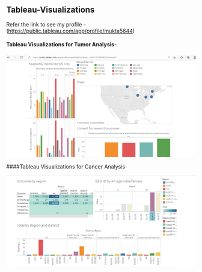 ## Tableau-Visualizations

Refer the link to see my profile - (https://public.tableau.com/app/profile/mukta5644) 


#### Tableau Visualizations for Tumor Analysis-

![alt text](https://github.com/Mukta-glitch/TableauVisualizations/blob/main/TumorVisualization.PNG)

####Tableau Visualizations for Cancer Analysis-

![alt text](https://github.com/Mukta-glitch/TableauVisualizations/blob/main/CancerAnalysisVisualization.PNG)
